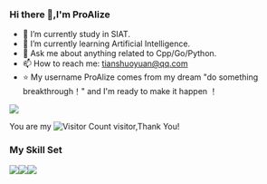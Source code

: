 ### Hi there 👋,I'm ProAlize

- 🔭 I’m currently study in SIAT.
- 🌱 I’m currently learning Artificial Intelligence.
- 💬 Ask me about anything related to Cpp/Go/Python.
- 📫 How to reach me: tianshuoyuan@qq.com
- :star: My username ProAlize comes from my dream "do something breakthrough！" and I'm ready to make it happen ！



![](https://github-readme-stats.vercel.app/api?username=ProAlize&show_icons=true&theme=transparent)





You are my ![Visitor Count](https://profile-counter.glitch.me/ProAlize/count.svg) visitor,Thank You!

### My Skill Set

![](https://img.shields.io/badge/Python-3776AB?style=for-the-badge&logo=python&logoColor=white)![](https://img.shields.io/badge/C%2B%2B-00599C?style=for-the-badge&logo=c%2B%2B&logoColor=white
)![](https://img.shields.io/badge/Go-00ADD8?style=for-the-badge&logo=go&logoColor=white)
